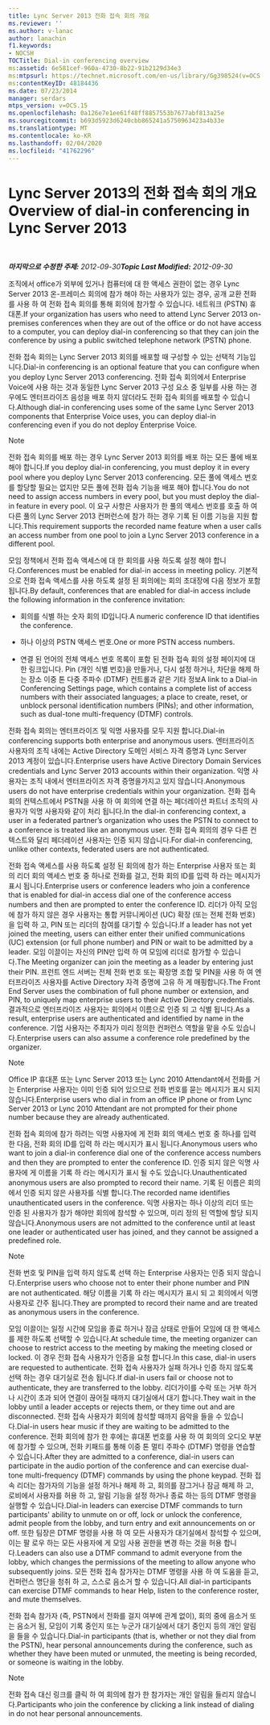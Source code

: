 ```yaml
---
title: Lync Server 2013 전화 접속 회의 개요
ms.reviewer: ''
ms.author: v-lanac
author: lanachin
f1.keywords:
- NOCSH
TOCTitle: Dial-in conferencing overview
ms:assetid: 6e581cef-960a-4730-8b22-91b2129d34e3
ms:mtpsurl: https://technet.microsoft.com/en-us/library/Gg398524(v=OCS.15)
ms:contentKeyID: 48184436
ms.date: 07/23/2014
manager: serdars
mtps_version: v=OCS.15
ms.openlocfilehash: 0a126e7e1ee61f48ff8857553b7677abf813a25e
ms.sourcegitcommit: b693d5923d6240cbb865241a5750963423a4b33e
ms.translationtype: MT
ms.contentlocale: ko-KR
ms.lasthandoff: 02/04/2020
ms.locfileid: "41762296"
---
```

<div data-xmlns="http://www.w3.org/1999/xhtml">

<div class="topic" data-xmlns="http://www.w3.org/1999/xhtml" data-msxsl="urn:schemas-microsoft-com:xslt" data-cs="http://msdn.microsoft.com/en-us/">

<div data-asp="http://msdn2.microsoft.com/asp">

# <a name="overview-of-dial-in-conferencing-in-lync-server-2013"></a><span data-ttu-id="82038-102">Lync Server 2013의 전화 접속 회의 개요</span><span class="sxs-lookup"><span data-stu-id="82038-102">Overview of dial-in conferencing in Lync Server 2013</span></span>

</div>

<div id="mainSection">

<div id="mainBody">

<span> </span>

<span data-ttu-id="82038-103">_**마지막으로 수정한 주제:** 2012-09-30_</span><span class="sxs-lookup"><span data-stu-id="82038-103">_**Topic Last Modified:** 2012-09-30_</span></span>

<span data-ttu-id="82038-104">조직에서 office가 외부에 있거나 컴퓨터에 대 한 액세스 권한이 없는 경우 Lync Server 2013 온-프레미스 회의에 참가 해야 하는 사용자가 있는 경우, 공개 교환 전화를 사용 하 여 전화 접속 회의를 통해 회의에 참가할 수 있습니다. 네트워크 (PSTN) 휴대폰.</span><span class="sxs-lookup"><span data-stu-id="82038-104">If your organization has users who need to attend Lync Server 2013 on-premises conferences when they are out of the office or do not have access to a computer, you can deploy dial-in conferencing so that they can join the conference by using a public switched telephone network (PSTN) phone.</span></span>

<span data-ttu-id="82038-105">전화 접속 회의는 Lync Server 2013 회의를 배포할 때 구성할 수 있는 선택적 기능입니다.</span><span class="sxs-lookup"><span data-stu-id="82038-105">Dial-in conferencing is an optional feature that you can configure when you deploy Lync Server 2013 conferencing.</span></span> <span data-ttu-id="82038-106">전화 접속 회의에서 Enterprise Voice에 사용 하는 것과 동일한 Lync Server 2013 구성 요소 중 일부를 사용 하는 경우에도 엔터프라이즈 음성을 배포 하지 않더라도 전화 접속 회의를 배포할 수 있습니다.</span><span class="sxs-lookup"><span data-stu-id="82038-106">Although dial-in conferencing uses some of the same Lync Server 2013 components that Enterprise Voice uses, you can deploy dial-in conferencing even if you do not deploy Enterprise Voice.</span></span>

<div>


> [!NOTE]  
> <span data-ttu-id="82038-107">전화 접속 회의를 배포 하는 경우 Lync Server 2013 회의를 배포 하는 모든 풀에 배포 해야 합니다.</span><span class="sxs-lookup"><span data-stu-id="82038-107">If you deploy dial-in conferencing, you must deploy it in every pool where you deploy Lync Server 2013 conferencing.</span></span> <span data-ttu-id="82038-108">모든 풀에 액세스 번호를 할당할 필요는 없지만 모든 풀에 전화 접속 기능을 배포 해야 합니다.</span><span class="sxs-lookup"><span data-stu-id="82038-108">You do not need to assign access numbers in every pool, but you must deploy the dial-in feature in every pool.</span></span> <span data-ttu-id="82038-109">이 요구 사항은 사용자가 한 풀의 액세스 번호를 호출 하 여 다른 풀의 Lync Server 2013 컨퍼런스에 참가 하는 경우 기록 된 이름 기능을 지원 합니다.</span><span class="sxs-lookup"><span data-stu-id="82038-109">This requirement supports the recorded name feature when a user calls an access number from one pool to join a Lync Server 2013 conference in a different pool.</span></span>



</div>

<span data-ttu-id="82038-110">모임 정책에서 전화 접속 액세스에 대 한 회의를 사용 하도록 설정 해야 합니다.</span><span class="sxs-lookup"><span data-stu-id="82038-110">Conferences must be enabled for dial-in access in meeting policy.</span></span> <span data-ttu-id="82038-111">기본적으로 전화 접속 액세스를 사용 하도록 설정 된 회의에는 회의 초대장에 다음 정보가 포함 됩니다.</span><span class="sxs-lookup"><span data-stu-id="82038-111">By default, conferences that are enabled for dial-in access include the following information in the conference invitation:</span></span>

  - <span data-ttu-id="82038-112">회의를 식별 하는 숫자 회의 ID입니다.</span><span class="sxs-lookup"><span data-stu-id="82038-112">A numeric conference ID that identifies the conference.</span></span>

  - <span data-ttu-id="82038-113">하나 이상의 PSTN 액세스 번호.</span><span class="sxs-lookup"><span data-stu-id="82038-113">One or more PSTN access numbers.</span></span>

  - <span data-ttu-id="82038-114">연결 된 언어의 전체 액세스 번호 목록이 포함 된 전화 접속 회의 설정 페이지에 대 한 링크입니다. Pin (개인 식별 번호)을 만들거나, 다시 설정 하거나, 차단을 해제 하는 장소 이중 톤 다중 주파수 (DTMF) 컨트롤과 같은 기타 정보</span><span class="sxs-lookup"><span data-stu-id="82038-114">A link to a Dial-in Conferencing Settings page, which contains a complete list of access numbers with their associated languages; a place to create, reset, or unblock personal identification numbers (PINs); and other information, such as dual-tone multi-frequency (DTMF) controls.</span></span>

<span data-ttu-id="82038-115">전화 접속 회의는 엔터프라이즈 및 익명 사용자를 모두 지원 합니다.</span><span class="sxs-lookup"><span data-stu-id="82038-115">Dial-in conferencing supports both enterprise and anonymous users.</span></span> <span data-ttu-id="82038-116">엔터프라이즈 사용자의 조직 내에는 Active Directory 도메인 서비스 자격 증명과 Lync Server 2013 계정이 있습니다.</span><span class="sxs-lookup"><span data-stu-id="82038-116">Enterprise users have Active Directory Domain Services credentials and Lync Server 2013 accounts within their organization.</span></span> <span data-ttu-id="82038-117">익명 사용자는 조직 내에서 엔터프라이즈 자격 증명을가지고 있지 않습니다.</span><span class="sxs-lookup"><span data-stu-id="82038-117">Anonymous users do not have enterprise credentials within your organization.</span></span> <span data-ttu-id="82038-118">전화 접속 회의 컨텍스트에서 PSTN을 사용 하 여 회의에 연결 하는 페더레이션 파트너 조직의 사용자가 익명 사용자와 같이 처리 됩니다.</span><span class="sxs-lookup"><span data-stu-id="82038-118">In the dial-in conferencing context, a user in a federated partner’s organization who uses the PSTN to connect to a conference is treated like an anonymous user.</span></span> <span data-ttu-id="82038-119">전화 접속 회의의 경우 다른 컨텍스트와 달리 페더레이션 사용자는 인증 되지 않습니다.</span><span class="sxs-lookup"><span data-stu-id="82038-119">For dial-in conferencing, unlike other contexts, federated users are not authenticated.</span></span>

<span data-ttu-id="82038-120">전화 접속 액세스를 사용 하도록 설정 된 회의에 참가 하는 Enterprise 사용자 또는 회의 리더 회의 액세스 번호 중 하나로 전화를 걸고, 전화 회의 ID를 입력 하 라는 메시지가 표시 됩니다.</span><span class="sxs-lookup"><span data-stu-id="82038-120">Enterprise users or conference leaders who join a conference that is enabled for dial-in access dial one of the conference access numbers and then are prompted to enter the conference ID.</span></span> <span data-ttu-id="82038-121">리더가 아직 모임에 참가 하지 않은 경우 사용자는 통합 커뮤니케이션 (UC) 확장 (또는 전체 전화 번호)을 입력 하 고, PIN 또는 리더의 참여를 대기할 수 있습니다.</span><span class="sxs-lookup"><span data-stu-id="82038-121">If a leader has not yet joined the meeting, users can either enter their unified communications (UC) extension (or full phone number) and PIN or wait to be admitted by a leader.</span></span> <span data-ttu-id="82038-122">모임 이끌이는 자신의 PIN만 입력 하 여 모임에 리더로 참가할 수 있습니다.</span><span class="sxs-lookup"><span data-stu-id="82038-122">The Meeting organizer can join the meeting as a leader by entering just their PIN.</span></span> <span data-ttu-id="82038-123">프런트 엔드 서버는 전체 전화 번호 또는 확장명 조합 및 PIN을 사용 하 여 엔터프라이즈 사용자를 Active Directory 자격 증명에 고유 하 게 매핑합니다.</span><span class="sxs-lookup"><span data-stu-id="82038-123">The Front End Server uses the combination of full phone number or extension, and PIN, to uniquely map enterprise users to their Active Directory credentials.</span></span> <span data-ttu-id="82038-124">결과적으로 엔터프라이즈 사용자는 회의에서 이름으로 인증 되 고 식별 됩니다.</span><span class="sxs-lookup"><span data-stu-id="82038-124">As a result, enterprise users are authenticated and identified by name in the conference.</span></span> <span data-ttu-id="82038-125">기업 사용자는 주최자가 미리 정의한 컨퍼런스 역할을 맡을 수도 있습니다.</span><span class="sxs-lookup"><span data-stu-id="82038-125">Enterprise users can also assume a conference role predefined by the organizer.</span></span>

<div>


> [!NOTE]  
> <span data-ttu-id="82038-126">Office IP 휴대폰 또는 Lync Server 2013 또는 Lync 2010 Attendant에서 전화를 거는 Enterprise 사용자는 이미 인증 되어 있으므로 전화 번호를 묻는 메시지가 표시 되지 않습니다.</span><span class="sxs-lookup"><span data-stu-id="82038-126">Enterprise users who dial in from an office IP phone or from Lync Server 2013 or Lync 2010 Attendant are not prompted for their phone number because they are already authenticated.</span></span>



</div>

<span data-ttu-id="82038-127">전화 접속 회의에 참가 하려는 익명 사용자에 게 전화 회의 액세스 번호 중 하나를 입력 한 다음, 전화 회의 ID를 입력 하 라는 메시지가 표시 됩니다.</span><span class="sxs-lookup"><span data-stu-id="82038-127">Anonymous users who want to join a dial-in conference dial one of the conference access numbers and then they are prompted to enter the conference ID.</span></span> <span data-ttu-id="82038-128">인증 되지 않은 익명 사용자에 게 이름을 기록 하 라는 메시지가 표시 될 수도 있습니다.</span><span class="sxs-lookup"><span data-stu-id="82038-128">Unauthenticated anonymous users are also prompted to record their name.</span></span> <span data-ttu-id="82038-129">기록 된 이름은 회의에서 인증 되지 않은 사용자를 식별 합니다.</span><span class="sxs-lookup"><span data-stu-id="82038-129">The recorded name identifies unauthenticated users in the conference.</span></span> <span data-ttu-id="82038-130">익명 사용자는 하나 이상의 리더 또는 인증 된 사용자가 참가 해야만 회의에 참석할 수 있으며, 미리 정의 된 역할에 할당 되지 않습니다.</span><span class="sxs-lookup"><span data-stu-id="82038-130">Anonymous users are not admitted to the conference until at least one leader or authenticated user has joined, and they cannot be assigned a predefined role.</span></span>

<div>


> [!NOTE]  
> <span data-ttu-id="82038-131">전화 번호 및 PIN을 입력 하지 않도록 선택 하는 Enterprise 사용자는 인증 되지 않습니다.</span><span class="sxs-lookup"><span data-stu-id="82038-131">Enterprise users who choose not to enter their phone number and PIN are not authenticated.</span></span> <span data-ttu-id="82038-132">해당 이름을 기록 하 라는 메시지가 표시 되 고 회의에서 익명 사용자로 간주 됩니다.</span><span class="sxs-lookup"><span data-stu-id="82038-132">They are prompted to record their name and are treated as anonymous users in the conference.</span></span>



</div>

<span data-ttu-id="82038-133">모임 이끌이는 일정 시간에 모임을 종료 하거나 잠금 상태로 만들어 모임에 대 한 액세스를 제한 하도록 선택할 수 있습니다.</span><span class="sxs-lookup"><span data-stu-id="82038-133">At schedule time, the meeting organizer can choose to restrict access to the meeting by making the meeting closed or locked.</span></span> <span data-ttu-id="82038-134">이 경우 전화 접속 사용자가 인증을 요청 합니다.</span><span class="sxs-lookup"><span data-stu-id="82038-134">In this case, dial-in users are requested to authenticate.</span></span> <span data-ttu-id="82038-135">전화 접속 사용자가 실패 하거나 인증 하지 않도록 선택 하는 경우 대기실로 전송 됩니다.</span><span class="sxs-lookup"><span data-stu-id="82038-135">If dial-in users fail or choose not to authenticate, they are transferred to the lobby.</span></span> <span data-ttu-id="82038-136">리더가이를 수락 또는 거부 하거나 시간이 초과 되어 연결이 끊어질 때까지 대기실에서 대기 합니다.</span><span class="sxs-lookup"><span data-stu-id="82038-136">They wait in the lobby until a leader accepts or rejects them, or they time out and are disconnected.</span></span> <span data-ttu-id="82038-137">전화 접속 사용자가 회의에 참석할 때까지 음악을 들을 수 있습니다.</span><span class="sxs-lookup"><span data-stu-id="82038-137">Dial-in users hear music if they are waiting to be admitted to the conference.</span></span> <span data-ttu-id="82038-138">전화 회의에 참가 한 후에는 휴대폰 번호를 사용 하 여 회의의 오디오 부분에 참가할 수 있으며, 전화 키패드를 통해 이중 톤 멀티 주파수 (DTMF) 명령을 연습할 수 있습니다.</span><span class="sxs-lookup"><span data-stu-id="82038-138">After they are admitted to a conference, dial-in users can participate in the audio portion of the conference and can exercise dual-tone multi-frequency (DTMF) commands by using the phone keypad.</span></span> <span data-ttu-id="82038-139">전화 접속 리더는 참가자의 기능을 설정 하거나 해제 하 고, 회의를 잠그거나 잠금 해제 하 고, 로비에서 사용자를 허용 하 고, 알림 기능을 설정 하거나 종료 하는 등의 DTMF 명령을 실행할 수 있습니다.</span><span class="sxs-lookup"><span data-stu-id="82038-139">Dial-in leaders can exercise DTMF commands to turn participants' ability to unmute on or off, lock or unlock the conference, admit people from the lobby, and turn entry and exit announcements on or off.</span></span> <span data-ttu-id="82038-140">또한 팀장은 DTMF 명령을 사용 하 여 모든 사용자가 대기실에서 참석할 수 있으며,이는 팔 로우 하는 모든 사용자에 게 모임 사용 권한을 변경 하는 것을 허용 합니다.</span><span class="sxs-lookup"><span data-stu-id="82038-140">Leaders can also use a DTMF command to admit everyone from the lobby, which changes the permissions of the meeting to allow anyone who subsequently joins.</span></span> <span data-ttu-id="82038-141">모든 전화 접속 참가자는 DTMF 명령을 사용 하 여 도움을 듣고, 컨퍼런스 명단을 청취 하 고, 스스로 음소거 할 수 있습니다.</span><span class="sxs-lookup"><span data-stu-id="82038-141">All dial-in participants can exercise DTMF commands to hear Help, listen to the conference roster, and mute themselves.</span></span>

<span data-ttu-id="82038-142">전화 접속 참가자 (즉, PSTN에서 전화를 걸지 여부에 관계 없이), 회의 중에 음소거 또는 음소거 됨, 모임이 기록 중인지 또는 누군가 대기실에서 대기 중인지 등의 개인 알림을 들을 수 있습니다.</span><span class="sxs-lookup"><span data-stu-id="82038-142">Dial-in participants (that is, whether or not they dial from the PSTN), hear personal announcements during the conference, such as whether they have been muted or unmuted, the meeting is being recorded, or someone is waiting in the lobby.</span></span>

<div>


> [!NOTE]  
> <span data-ttu-id="82038-143">전화 접속 대신 링크를 클릭 하 여 회의에 참가 한 참가자는 개인 알림을 들리지 않습니다.</span><span class="sxs-lookup"><span data-stu-id="82038-143">Participants who join the conference by clicking a link instead of dialing in do not hear personal announcements.</span></span>



</div>

</div>

<span> </span>

</div>

</div>

</div>

